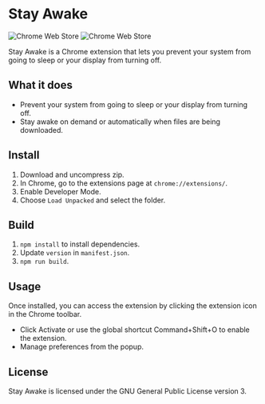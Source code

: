 # Stay Awake

![Chrome Web Store](https://img.shields.io/chrome-web-store/v/gofaiibillcpfajafckhoieamembimje)
![Chrome Web Store](https://img.shields.io/chrome-web-store/users/gofaiibillcpfajafckhoieamembimje)

Stay Awake is a Chrome extension that lets you prevent your system from going to sleep or your display from turning off.

## What it does

- Prevent your system from going to sleep or your display from turning off.
- Stay awake on demand or automatically when files are being downloaded.

## Install

1. Download and uncompress zip.
2. In Chrome, go to the extensions page at `chrome://extensions/`.
3. Enable Developer Mode.
4. Choose `Load Unpacked` and select the folder.

## Build

1. `npm install` to install dependencies.
2. Update `version` in `manifest.json`.
3. `npm run build`.

## Usage

Once installed, you can access the extension by clicking the extension icon in the Chrome toolbar.

- Click Activate or use the global shortcut Command+Shift+O to enable the extension.
- Manage preferences from the popup.

## License

Stay Awake is licensed under the GNU General Public License version 3.
